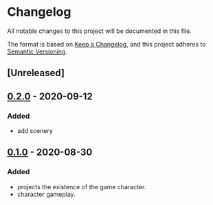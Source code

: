 # Changelog

All notable changes to this project will be documented in this file.

The format is based on [Keep a Changelog](https://keepachangelog.com/en/1.0.0/),
and this project adheres to [Semantic Versioning](https://semver.org/spec/v2.0.0.html).

## [Unreleased]

## [0.2.0](https://github.com/renatosoares/game-flappy-bird/tree/0.2.0) - 2020-09-12

### Added

-   add scenery

## [0.1.0](https://github.com/renatosoares/game-flappy-bird/tree/0.1.0) - 2020-08-30

### Added

-   projects the existence of the game character.
-   character gameplay.
